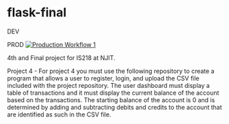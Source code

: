 # flask-final

DEV


PROD
[![Production Workflow 1](https://github.com/nicktuga13/flask-final/actions/workflows/prod.yml/badge.svg)](https://github.com/nicktuga13/flask-final/actions/workflows/prod.yml)

4th and Final project for IS218 at NJIT.

Project 4 - For project 4 you must use the following repository to create a program that allows a user to register,
login, and upload the CSV file included with the project repository.   The user dashboard must display a table of transactions
and it must display the current balance of the account based on the transactions.  The starting balance of the account is 0 and
is determined by adding and subtracting debits and credits to the account that are identified as such in the CSV file.
